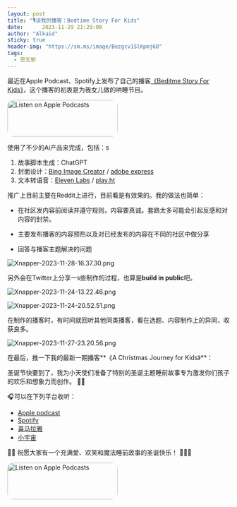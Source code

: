 ```yaml
---
layout: post
title: "🎙谈我的播客：Bedtime Story For Kids"
date:      2023-11-29 21:29:00
author: "Alkaid"
sticky: true
header-img: "https://sm.ms/image/Bezgcv1SlKpmj6D"
tags:
  - 思无邪
---
```


最近在Apple Podcast、Spotify上发布了自己的播客[《Beditme Story For Kids》](https://podcasts.apple.com/us/podcast/bedtime-story-for-kids/id1717719475?i=1000636728013)，这个播客的初衷是为我女儿做的哄睡节目。

<a href="https://podcasts.apple.com/us/podcast/bedtime-story/id1717719475?itsct=podcast_box_badge&amp;itscg=30200&amp;ls=1" style="display: inline-block; overflow: hidden; border-radius: 13px; width: 250px; height: 83px;"><img src="https://tools.applemediaservices.com/api/badges/listen-on-apple-podcasts/badge/en-us?size=250x83&amp;releaseDate=1701690420" alt="Listen on Apple Podcasts" style="border-radius: 13px; width: 250px; height: 83px;"></a>

使用了不少的Ai产品来完成，包括：s

1. 故事脚本生成：ChatGPT
2. 封面设计：[Bing Image Creator](https://www.bing.com/create) /   [adobe express](https://new.express.adobe.com/)
3. 文本转语音：[Eleven Labs](https://elevenlabs.io/) / [play.ht](https://play.ht/studio/files/6c2e8544-36a9-4b6c-af3f-56d38ab6f6ec)



推广上目前主要在Reddit上进行，目前看是有效果的。我的做法也简单：

- 在社区发内容前阅读并遵守规则，内容要真诚。套路太多可能会引起反感和对内容的封禁。

- 主要发布播客的内容预热以及对已经发布的内容在不同的社区中做分享
- 回答与播客主题解决的问题

![Xnapper-2023-11-28-16.37.30.png](https://s2.loli.net/2023/11/29/wsJBGlKQdWDt2vj.png)

另外会在Twitter上分享一s些制作的过程，也算是**build in public**吧。

![Xnapper-2023-11-24-13.22.46.png](https://s2.loli.net/2023/11/29/zuZhx3fOiSDJdCo.png)

![Xnapper-2023-11-24-20.52.51.png](https://s2.loli.net/2023/11/29/kpO5mWXRaJFtzq3.png)

在制作的播客时，有时间就回听其他同类播客，看在选题、内容制作上的异同，收获良多。

![Xnapper-2023-11-27-23.20.56.png](https://s2.loli.net/2023/11/29/M7NDYj3QtFC5baw.png)

在最后，推一下我的最新一期播客**《A Christmas Journey for Kids》**：

圣诞节快要到了，我为小天使们准备了特别的圣诞主题睡前故事专为激发你们孩子的欢乐和想象力而创作。 📖✨

 🎧可以在下列平台收听：

- [Apple podcast](https://podcasts.apple.com/us/podcast/bedtime-story-for-kids/id1717719475?i=1000636728013)
- [Spotify](https://open.spotify.com/episode/08WgmNXLkFRE83TVWFNfnc?si=9Yt6pXTjR5uWex9DFzHFAQ)
- [喜马拉雅](https://m.ximalaya.com/sound/688646349?from=pc)
- [小宇宙](https://www.xiaoyuzhoufm.com/episodes/6566f66e0500be931c30826e)

🎄✨ 祝愿大家有一个充满爱、欢笑和魔法睡前故事的圣诞快乐！ 🌙🌟🎄



<a href="https://podcasts.apple.com/us/podcast/bedtime-story/id1717719475?itsct=podcast_box_badge&amp;itscg=30200&amp;ls=1" style="display: inline-block; overflow: hidden; border-radius: 13px; width: 250px; height: 83px;"><img src="https://tools.applemediaservices.com/api/badges/listen-on-apple-podcasts/badge/en-us?size=250x83&amp;releaseDate=1701690420" alt="Listen on Apple Podcasts" style="border-radius: 13px; width: 250px; height: 83px;"></a>
